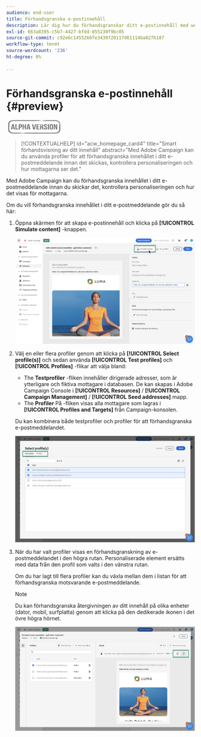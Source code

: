 ```yaml
---
audience: end-user
title: Förhandsgranska e-postinnehåll
description: Lär dig hur du förhandsgranskar ditt e-postinnehåll med webbgränssnittet för Campaign
exl-id: 663a8395-c5b7-4427-bfdd-055230f9bc05
source-git-commit: c92e6c1455266fe3430720117d61114ba027b187
workflow-type: tm+mt
source-wordcount: '236'
ht-degree: 0%

---
```


# Förhandsgranska e-postinnehåll {#preview}

![](../assets/do-not-localize/badge.png)

>[!CONTEXTUALHELP]
>id="acw_homepage_card4"
>title="Smart förhandsvisning av ditt innehåll"
>abstract="Med Adobe Campaign kan du använda profiler för att förhandsgranska innehållet i ditt e-postmeddelande innan det skickas, kontrollera personaliseringen och hur mottagarna ser det."

Med Adobe Campaign kan du förhandsgranska innehållet i ditt e-postmeddelande innan du skickar det, kontrollera personaliseringen och hur det visas för mottagarna.

Om du vill förhandsgranska innehållet i ditt e-postmeddelande gör du så här:

1. Öppna skärmen för att skapa e-postinnehåll och klicka på **[!UICONTROL Simulate content]** -knappen.

   ![](assets/simulate.png)

1. Välj en eller flera profiler genom att klicka på **[!UICONTROL Select profile(s)]** och sedan använda **[!UICONTROL Test profiles]** och **[!UICONTROL Profiles]** -flikar att välja bland:

   * The **Testprofiler** -fliken innehåller dirigerade adresser, som är ytterligare och fiktiva mottagare i databasen. De kan skapas i Adobe Campaign Console i **[!UICONTROL Resources]** / **[!UICONTROL Campaign Management]** / **[!UICONTROL Seed addresses]** mapp.
   * The **Profiler** På -fliken visas alla mottagare som lagras i **[!UICONTROL Profiles and Targets]** från Campaign-konsolen.

   Du kan kombinera både testprofiler och profiler för att förhandsgranska e-postmeddelandet.

   ![](assets/preview-profile.png)

1. När du har valt profiler visas en förhandsgranskning av e-postmeddelandet i den högra rutan. Personaliserade element ersätts med data från den profil som valts i den vänstra rutan.

   Om du har lagt till flera profiler kan du växla mellan dem i listan för att förhandsgranska motsvarande e-postmeddelande.

   >[!NOTE]
   >
   >Du kan förhandsgranska återgivningen av ditt innehåll på olika enheter (dator, mobil, surfplatta) genom att klicka på den dedikerade ikonen i det övre högra hörnet.

   ![](assets/preview.png)


